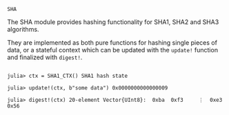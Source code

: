 ```
SHA
```

The SHA module provides hashing functionality for SHA1, SHA2 and SHA3 algorithms.

They are implemented as both pure functions for hashing single pieces of data, or a stateful context which can be updated with the `update!` function and finalized with `digest!`.

```julia-repl julia> sha1(b"some data") 20-element Vector{UInt8}:  0xba  0xf3     ⋮  0xe3  0x56

julia> ctx = SHA1_CTX() SHA1 hash state

julia> update!(ctx, b"some data") 0x0000000000000009

julia> digest!(ctx) 20-element Vector{UInt8}:  0xba  0xf3     ⋮  0xe3  0x56

